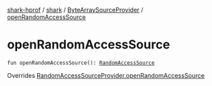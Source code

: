 [shark-hprof](../../index.md) / [shark](../index.md) / [ByteArraySourceProvider](index.md) / [openRandomAccessSource](./open-random-access-source.md)

# openRandomAccessSource

`fun openRandomAccessSource(): `[`RandomAccessSource`](../-random-access-source/index.md)

Overrides [RandomAccessSourceProvider.openRandomAccessSource](../-random-access-source-provider/open-random-access-source.md)

